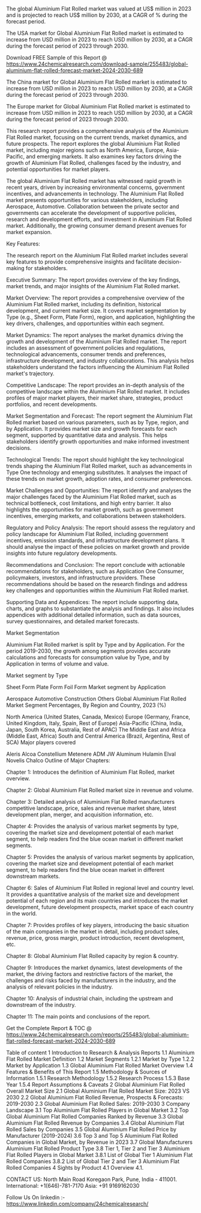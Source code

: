 The global Aluminium Flat Rolled market was valued at US$ million in 2023 and is projected to reach US$ million by 2030, at a CAGR of % during the forecast period.

The USA market for Global Aluminium Flat Rolled market is estimated to increase from USD million in 2023 to reach USD million by 2030, at a CAGR during the forecast period of 2023 through 2030.

Download FREE Sample of this Report @ https://www.24chemicalresearch.com/download-sample/255483/global-aluminium-flat-rolled-forecast-market-2024-2030-689

The China market for Global Aluminium Flat Rolled market is estimated to increase from USD million in 2023 to reach USD million by 2030, at a CAGR during the forecast period of 2023 through 2030.

The Europe market for Global Aluminium Flat Rolled market is estimated to increase from USD million in 2023 to reach USD million by 2030, at a CAGR during the forecast period of 2023 through 2030.

This research report provides a comprehensive analysis of the Aluminium Flat Rolled market, focusing on the current trends, market dynamics, and future prospects. The report explores the global Aluminium Flat Rolled market, including major regions such as North America, Europe, Asia-Pacific, and emerging markets. It also examines key factors driving the growth of Aluminium Flat Rolled, challenges faced by the industry, and potential opportunities for market players.

The global Aluminium Flat Rolled market has witnessed rapid growth in recent years, driven by increasing environmental concerns, government incentives, and advancements in technology. The Aluminium Flat Rolled market presents opportunities for various stakeholders, including Aerospace, Automotive. Collaboration between the private sector and governments can accelerate the development of supportive policies, research and development efforts, and investment in Aluminium Flat Rolled market. Additionally, the growing consumer demand present avenues for market expansion.

Key Features:

The research report on the Aluminium Flat Rolled market includes several key features to provide comprehensive insights and facilitate decision-making for stakeholders.

Executive Summary: The report provides overview of the key findings, market trends, and major insights of the Aluminium Flat Rolled market.

Market Overview: The report provides a comprehensive overview of the Aluminium Flat Rolled market, including its definition, historical development, and current market size. It covers market segmentation by Type (e.g., Sheet Form, Plate Form), region, and application, highlighting the key drivers, challenges, and opportunities within each segment.

Market Dynamics: The report analyses the market dynamics driving the growth and development of the Aluminium Flat Rolled market. The report includes an assessment of government policies and regulations, technological advancements, consumer trends and preferences, infrastructure development, and industry collaborations. This analysis helps stakeholders understand the factors influencing the Aluminium Flat Rolled market's trajectory.

Competitive Landscape: The report provides an in-depth analysis of the competitive landscape within the Aluminium Flat Rolled market. It includes profiles of major market players, their market share, strategies, product portfolios, and recent developments.

Market Segmentation and Forecast: The report segment the Aluminium Flat Rolled market based on various parameters, such as by Type, region, and by Application. It provides market size and growth forecasts for each segment, supported by quantitative data and analysis. This helps stakeholders identify growth opportunities and make informed investment decisions.

Technological Trends: The report should highlight the key technological trends shaping the Aluminium Flat Rolled market, such as advancements in Type One technology and emerging substitutes. It analyses the impact of these trends on market growth, adoption rates, and consumer preferences.

Market Challenges and Opportunities: The report identify and analyses the major challenges faced by the Aluminium Flat Rolled market, such as technical bottleneck, cost limitations, and high entry barrier. It also highlights the opportunities for market growth, such as government incentives, emerging markets, and collaborations between stakeholders.

Regulatory and Policy Analysis: The report should assess the regulatory and policy landscape for Aluminium Flat Rolled, including government incentives, emission standards, and infrastructure development plans. It should analyse the impact of these policies on market growth and provide insights into future regulatory developments.

Recommendations and Conclusion: The report conclude with actionable recommendations for stakeholders, such as Application One Consumer, policymakers, investors, and infrastructure providers. These recommendations should be based on the research findings and address key challenges and opportunities within the Aluminium Flat Rolled market.

Supporting Data and Appendices: The report include supporting data, charts, and graphs to substantiate the analysis and findings. It also includes appendices with additional detailed information, such as data sources, survey questionnaires, and detailed market forecasts.

Market Segmentation

Aluminium Flat Rolled market is split by Type and by Application. For the period 2019-2030, the growth among segments provides accurate calculations and forecasts for consumption value by Type, and by Application in terms of volume and value.

Market segment by Type

Sheet Form
Plate Form
Foil Form
Market segment by Application

Aerospace
Automotive
Construction
Others
Global Aluminium Flat Rolled Market Segment Percentages, By Region and Country, 2023 (%)

North America (United States, Canada, Mexico)
Europe (Germany, France, United Kingdom, Italy, Spain, Rest of Europe)
Asia-Pacific (China, India, Japan, South Korea, Australia, Rest of APAC)
The Middle East and Africa (Middle East, Africa)
South and Central America (Brazil, Argentina, Rest of SCA)
Major players covered

Aleris
Alcoa
Constellium
Metenere
ADM
JW Aluminum
Hulamin
Elval
Novelis
Chalco
Outline of Major Chapters:

Chapter 1: Introduces the definition of Aluminium Flat Rolled, market overview.

Chapter 2: Global Aluminium Flat Rolled market size in revenue and volume.

Chapter 3: Detailed analysis of Aluminium Flat Rolled manufacturers competitive landscape, price, sales and revenue market share, latest development plan, merger, and acquisition information, etc.

Chapter 4: Provides the analysis of various market segments by type, covering the market size and development potential of each market segment, to help readers find the blue ocean market in different market segments.

Chapter 5: Provides the analysis of various market segments by application, covering the market size and development potential of each market segment, to help readers find the blue ocean market in different downstream markets.

Chapter 6: Sales of Aluminium Flat Rolled in regional level and country level. It provides a quantitative analysis of the market size and development potential of each region and its main countries and introduces the market development, future development prospects, market space of each country in the world.

Chapter 7: Provides profiles of key players, introducing the basic situation of the main companies in the market in detail, including product sales, revenue, price, gross margin, product introduction, recent development, etc.

Chapter 8: Global Aluminium Flat Rolled capacity by region & country.

Chapter 9: Introduces the market dynamics, latest developments of the market, the driving factors and restrictive factors of the market, the challenges and risks faced by manufacturers in the industry, and the analysis of relevant policies in the industry.

Chapter 10: Analysis of industrial chain, including the upstream and downstream of the industry.

Chapter 11: The main points and conclusions of the report.

Get the Complete Report & TOC @ https://www.24chemicalresearch.com/reports/255483/global-aluminium-flat-rolled-forecast-market-2024-2030-689

Table of content
1 Introduction to Research & Analysis Reports
1.1 Aluminium Flat Rolled Market Definition
1.2 Market Segments
1.2.1 Market by Type
1.2.2 Market by Application
1.3 Global Aluminium Flat Rolled Market Overview
1.4 Features & Benefits of This Report
1.5 Methodology & Sources of Information
1.5.1 Research Methodology
1.5.2 Research Process
1.5.3 Base Year
1.5.4 Report Assumptions & Caveats
2 Global Aluminium Flat Rolled Overall Market Size
2.1 Global Aluminium Flat Rolled Market Size: 2023 VS 2030
2.2 Global Aluminium Flat Rolled Revenue, Prospects & Forecasts: 2019-2030
2.3 Global Aluminium Flat Rolled Sales: 2019-2030
3 Company Landscape
3.1 Top Aluminium Flat Rolled Players in Global Market
3.2 Top Global Aluminium Flat Rolled Companies Ranked by Revenue
3.3 Global Aluminium Flat Rolled Revenue by Companies
3.4 Global Aluminium Flat Rolled Sales by Companies
3.5 Global Aluminium Flat Rolled Price by Manufacturer (2019-2024)
3.6 Top 3 and Top 5 Aluminium Flat Rolled Companies in Global Market, by Revenue in 2023
3.7 Global Manufacturers Aluminium Flat Rolled Product Type
3.8 Tier 1, Tier 2 and Tier 3 Aluminium Flat Rolled Players in Global Market
3.8.1 List of Global Tier 1 Aluminium Flat Rolled Companies
3.8.2 List of Global Tier 2 and Tier 3 Aluminium Flat Rolled Companies
4 Sights by Product
4.1 Overview
4.1.

CONTACT US:
North Main Road Koregaon Park, Pune, India - 411001.
International: +1(646)-781-7170
Asia: +91 9169162030

Follow Us On linkedin :- https://www.linkedin.com/company/24chemicalresearch/
